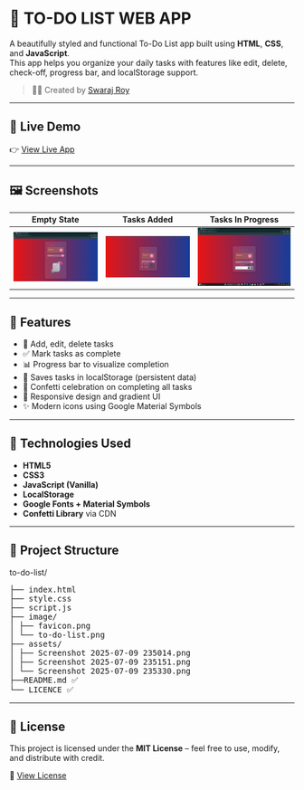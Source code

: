 # 🌟 TO-DO LIST WEB APP

A beautifully styled and functional To-Do List app built using **HTML**, **CSS**, and **JavaScript**.  
This app helps you organize your daily tasks with features like edit, delete, check-off, progress bar, and localStorage support.

> 🧑‍💻 Created by [Swaraj Roy](https://github.com/Swarajroy2006)

---

## 🔗 Live Demo
👉 [View Live App](https://lab.swaraj.ai.in/to-do-list/)

---

## 🖼️ Screenshots

| Empty State | Tasks Added | Tasks In Progress |
|-------------|-------------|-------------------|
| ![Empty](./assets/Screenshot%202025-07-09%20235014.png) | ![Added](./assets/Screenshot%202025-07-09%20235151.png) | ![Progress](./assets/Screenshot%202025-07-09%20235330.png) |

---

## 🚀 Features

- 🎯 Add, edit, delete tasks
- ✅ Mark tasks as complete
- 📊 Progress bar to visualize completion
- 💾 Saves tasks in localStorage (persistent data)
- 🎉 Confetti celebration on completing all tasks
- 🧠 Responsive design and gradient UI
- ✨ Modern icons using Google Material Symbols

---

## 🧰 Technologies Used

- **HTML5**
- **CSS3**
- **JavaScript (Vanilla)**
- **LocalStorage**
- **Google Fonts + Material Symbols**
- **Confetti Library** via CDN

---

## 📁 Project Structure

to-do-list/
<PRE>
├── index.html
├── style.css
├── script.js
├── image/
│ ├── favicon.png
│ └── to-do-list.png
├── assets/
│ ├── Screenshot 2025-07-09 235014.png
│ ├── Screenshot 2025-07-09 235151.png
│ └── Screenshot 2025-07-09 235330.png
├──README.md ✅
└── LICENCE ✅
</PRE>
--- 
## 📝 License

This project is licensed under the **MIT License** – feel free to use, modify, and distribute with credit.

📄 [View License](LICENSE)
